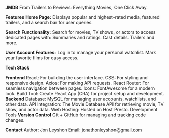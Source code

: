 ****JMDB****
From Trailers to Reviews: Everything Movies, One Click Away.

****Features****
**Home Page:** Displays popular and highest-rated media, featured trailers, and a search bar for user queries.

**Search Functionality:** Search for movies, TV shows, or actors to access dedicated pages with:
Summaries and ratings.
Cast details.
Trailers and more.

**User Account Features:**
Log in to manage your personal watchlist.
Mark your favorite films for easy access.


****Tech Stack****

**Frontend**
React: For building the user interface.
CSS: For styling and responsive design.
Axios: For making API requests.
React Router: For seamless navigation between pages.
Icons: FontAwesome for a modern look.
Build Tool: Create React App (CRA) for project setup and development.
**Backend**
Database: MySQL for managing user accounts, watchlists, and other data.
API Integration: The Movie Database API for retrieving movie, TV show, and actor data.
Web Hosting: Hosted on Host Presto.
Development Tools
**Version Control**
Git + GitHub for managing and tracking code changes.


****Contact****
Author: Jon Leyshon
Email: jonathonleyshon@gmail.com
